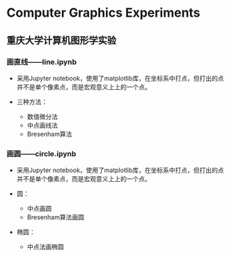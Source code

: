 # Computer Graphics Experiments
## 重庆大学计算机图形学实验

### 画直线——line.ipynb

* 采用Jupyter notebook，使用了matplotlib库，在坐标系中打点，但打出的点并不是单个像素点，而是宏观意义上上的一个点。

* 三种方法：
    * 数值微分法
    * 中点画线法
    * Bresenham算法
    
### 画圆——circle.ipynb

* 采用Jupyter notebook，使用了matplotlib库，在坐标系中打点，但打出的点并不是单个像素点，而是宏观意义上上的一个点。

*  圆：
    * 中点画圆
    * Bresenham算法画圆

* 椭圆：
    * 中点法画椭圆
